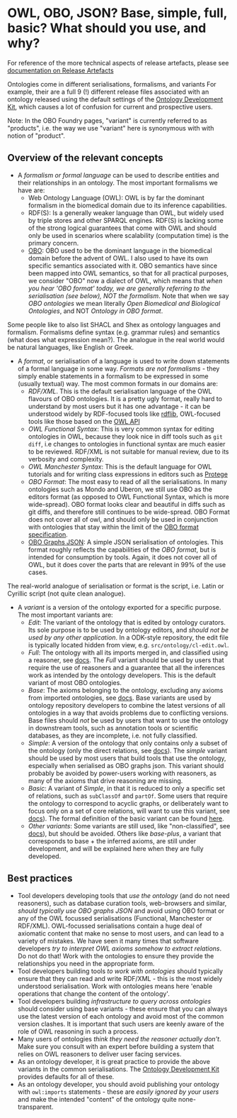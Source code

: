 # OWL, OBO, JSON? Base, simple, full, basic? What should you use, and why?

For reference of the more technical aspects of release artefacts, please see [documentation on Release Artefacts](../reference/release-artefacts.md)

Ontologies come in different serialisations, formalisms, and variants For example, their are a full 9 (!) different release files associated with an ontology released using the default settings of the [Ontology Development Kit](../reference/glossary.md), which causes a lot of confusion for current and prospective users.

Note: In the OBO Foundry pages, "variant" is currently referred to as "products", i.e. the way we use "variant" here is synonymous with with notion of "product".

## Overview of the relevant concepts

- A _formalism or formal language_ can be used to describe entities and their relationships in an ontology. The most important formalisms we have are:
  - Web Ontology Language (OWL): OWL is by far the dominant formalism in the biomedical domain due to its inference capabilities.
  - RDF(S): Is a generally weaker language than OWL, but widely used by triple stores and other SPARQL engines. RDF(S) is lacking some of the strong logical guarantees that come with OWL and should only be used in scenarios where scalability (computation time) is the primary concern.
  - [OBO](https://owlcollab.github.io/oboformat/doc/obo-syntax.html): OBO used to be the dominant language in the biomedical domain before the advent of OWL. I also used to have its own specific semantics associated with it. OBO semantics have since been mapped into OWL semantics, so that for all practical purposes, we consider "OBO" now a dialect of OWL, which means that _when you hear 'OBO format' today, we are generally referring to the serialisation (see below), NOT the formalism_. Note that when we say _OBO ontologies_ we mean literally _Open Biomedical and Biological Ontologies_, and NOT _Ontology in OBO format_.

Some people like to also list SHACL and Shex as ontology languages and formalism. Formalisms define syntax (e.g. grammar rules) and semantics (what does what expression mean?). The analogue in the real world would be natural languages, like English or Greek.

- A _format_, or serialisation of a language is used to write down statements of a formal language in some way. _Formats are not formalisms_ - they simply enable statements in a formalism to be expressed in some (usually textual) way. The most common formats in our domains are:
  - _RDF/XML_. This is the default serialisation language of the OWL flavours of OBO ontologies. It is a pretty ugly format, really hard to understand by most users but it has one advantage - it can be understood widely by RDF-focused tools like [rdflib](../reference/glossary.md), OWL-focused tools like those based on the [OWL API](../reference/glossary.md)
  - _OWL Functional Syntax_: This is very common syntax for editing ontologies in OWL, because they look nice in diff tools such as `git diff`, i.e changes to ontologies in functional syntax are much easier to be reviewed. RDF/XML is not suitable for manual review, due to its verbosity and complexity.
  - _OWL Manchester Syntax_: This is the default language for OWL tutorials and for writing class expressions in editors such as [Protege](../reference/glossary.md)
  - _OBO Format_: The most easy to read of all the serialisations. In many ontologies such as Mondo and Uberon, we still use OBO as the editors format (as opposed to OWL Functional Syntax, which is more wide-spread). OBO format looks clear and beautiful in diffs such as git diffs, and therefore still continues to be wide-spread. OBO Format does not cover all of owl, and should only be used in conjunction with ontologies that stay within the limit of the [OBO format specification](https://owlcollab.github.io/oboformat/doc/obo-syntax.html).
  - [OBO Graphs JSON](https://github.com/geneontology/obographs): A simple JSON serialisation of ontologies. This format roughly reflects the capabilities of the _OBO format_, but is intended for consumption by tools. Again, it does not cover all of OWL, but it does cover the parts that are relevant in 99% of the use cases.

The real-world analogue of serialisation or format is the script, i.e. Latin or Cyrillic script (not quite clean analogue).

- A _variant_ is a version of the ontology exported for a specific purpose. The most important variants are:
  - _Edit_: The variant of the ontology that is edited by ontology curators. Its sole purpose is to be used by ontology editors, and _should not be used by any other application_. In a ODK-style repository, the edit file is typically located hidden from view, e.g. `src/ontology/cl-edit.owl`.
  - _Full_: The ontology with all its imports merged in, and classified using a reasoner, see [docs](https://github.com/INCATools/ontology-development-kit/blob/master/docs/ReleaseArtefacts.md). The _Full_ variant should be used by users that require the use of reasoners and a guarantee that all the inferences work as intended by the ontology developers. This is the default variant of most OBO ontologies.
  - _Base_: The axioms belonging to the ontology, excluding any axioms from imported ontologies, see [docs](https://github.com/INCATools/ontology-development-kit/blob/master/docs/ReleaseArtefacts.md). Base variants are used by ontology repository developers to combine the latest versions of all ontologies in a way that avoids problems due to conflicting versions. Base files should _not_ be used by users that want to use the ontology in downstream tools, such as annotation tools or scientific databases, as they are incomplete, i.e. not fully classified.
  - _Simple_: A version of the ontology that only contains only a subset of the ontology (only the direct relations, see [docs](https://github.com/INCATools/ontology-development-kit/blob/master/docs/ReleaseArtefacts.md)). The _simple_ variant should be used by most users that build tools that use the ontology, especially when serialised as OBO graphs json. This variant should probably be avoided by power-users working with reasoners, as many of the axioms that drive reasoning are missing.
  - _Basic_: A variant of _Simple_, in that it is reduced to only a specific set of relations, such as `subClassOf` and `partOf`. Some users that require the ontology to correspond to acyclic graphs, or deliberately want to focus only on a set of core relations, will want to use this variant, see [docs](https://github.com/INCATools/ontology-development-kit/blob/master/docs/ReleaseArtefacts.md)). The formal definition of the basic variant can be found [here](http://owlcollab.github.io/oboformat/doc/obo-syntax.html#6).
  - _Other variants_: Some variants are still used, like "non-classified", see [docs](https://github.com/INCATools/ontology-development-kit/blob/master/docs/ReleaseArtefacts.md)), but should be avoided. Others like _base-plus_, a variant that corresponds to base + the inferred axioms, are still under development, and will be explained here when they are fully developed.

## Best practices

- Tool developers developing tools that _use the ontology_ (and do not need reasoners), such as database curation tools, web-browsers and similar, _should typically use OBO graphs JSON_ and avoid using OBO format or any of the OWL focussed serialisations (Functional, Manchester or RDF/XML). OWL-focussed serialisations contain a huge deal of axiomatic content that make no sense to most users, and can lead to a variety of mistakes. We have seen it many times that software developers _try to interpret OWL axioms somehow to extract relations_. Do not do that! Work with the ontologies to ensure they provide the relationships you need in the appropriate form.
- Tool developers building tools _to work with ontologies_ should typically ensure that they can read and write RDF/XML - this is the most widely understood serialisation. Work with ontologies means here 'enable operations that change the content of the ontology'.
- Tool developers building _infrastructure to query across ontologies_ should consider using base variants - these ensure that you can always use the latest version of each ontology and avoid most of the common version clashes. It is important that such users are keenly aware of the role of OWL reasoning in such a process.
- Many users of ontologies _think they need the reasoner actually don't_. Make sure you consult with an expert before building a system that relies on OWL reasoners to deliver user facing services.
- As an ontology developer, it is great practice to provide the above variants in the common serialisations. The [Ontology Development Kit](../reference/glossary.md) provides defaults for all of these.
- As an ontology developer, you should avoid publishing your ontology with `owl:imports` statements - these are _easily ignored by your users_ and make the intended "content" of the ontology quite none-transparent.

